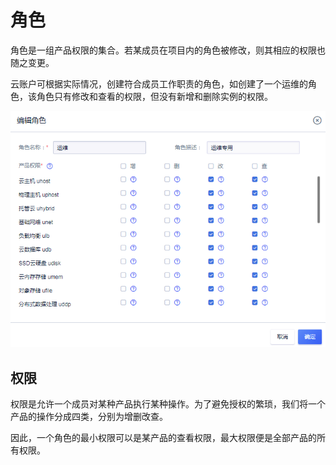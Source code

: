 

# 角色

角色是一组产品权限的集合。若某成员在项目内的角色被修改，则其相应的权限也随之变更。

云账户可根据实际情况，创建符合成员工作职责的角色，如创建了一个运维的角色，该角色只有修改和查看的权限，但没有新增和删除实例的权限。

![](/images/role_20190107144248.png)

## 权限

权限是允许一个成员对某种产品执行某种操作。为了避免授权的繁琐，我们将一个产品的操作分成四类，分别为增删改查。

因此，一个角色的最小权限可以是某产品的查看权限，最大权限便是全部产品的所有权限。
